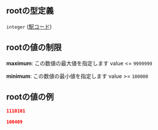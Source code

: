 ## rootの型定義

`integer` ([駅コード](data-properties-探索部分木リスト-items-properties-駅コード.md))

## rootの値の制限

**maximum**: この数値の最大値を指定します value <= `9999999`

**minimum**: この数値の最小値を指定します value >= `100000`

## rootの値の例

```json
1110101
```

```json
100409
```
